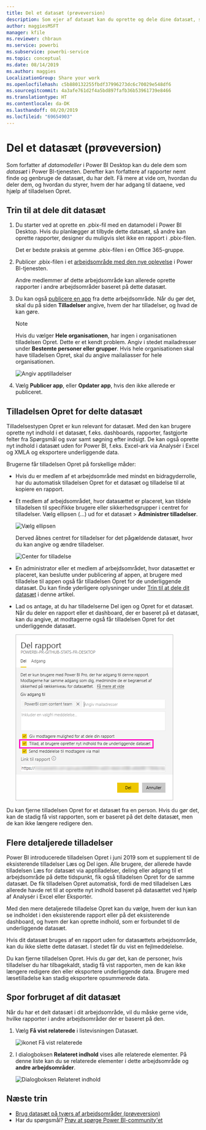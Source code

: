```yaml
---
title: Del et datasæt (prøveversion)
description: Som ejer af datasæt kan du oprette og dele dine datasæt, så andre kan bruge dem. Få mere at vide om, hvordan du bevarer styringen over, hvem der har adgang til dataene, ved hjælp af tilladelsen Opret.
author: maggiesMSFT
manager: kfile
ms.reviewer: chbraun
ms.service: powerbi
ms.subservice: powerbi-service
ms.topic: conceptual
ms.date: 08/14/2019
ms.author: maggies
LocalizationGroup: Share your work
ms.openlocfilehash: c5b880132255fbdf37996273dc6c70029e548df6
ms.sourcegitcommit: 4a3afe761d2f4a5bd897fafb36b53961739e8466
ms.translationtype: HT
ms.contentlocale: da-DK
ms.lasthandoff: 08/20/2019
ms.locfileid: "69654903"
---
```

# <a name="share-a-dataset-preview"></a>Del et datasæt (prøveversion)

Som forfatter af *datamodeller* i Power BI Desktop kan du dele dem som *datasæt* i Power BI-tjenesten. Derefter kan forfattere af rapporter nemt finde og genbruge de datasæt, du har delt. Få mere at vide om, hvordan du deler dem, og hvordan du styrer, hvem der har adgang til dataene, ved hjælp af tilladelsen Opret.

## <a name="steps-to-sharing-your-dataset"></a>Trin til at dele dit datasæt

1. Du starter ved at oprette en .pbix-fil med en datamodel i Power BI Desktop. Hvis du planlægger at tilbyde dette datasæt, så andre kan oprette rapporter, designer du muligvis slet ikke en rapport i .pbix-filen.

    Det er bedste praksis at gemme .pbix-filen i en Office 365-gruppe.

1. Publicer .pbix-filen i et [arbejdsområde med den nye oplevelse](service-create-the-new-workspaces.md) i Power BI-tjenesten.
    
    Andre medlemmer af dette arbejdsområde kan allerede oprette rapporter i andre arbejdsområder baseret på dette datasæt.

1. Du kan også [publicere en app](service-create-distribute-apps.md) fra dette arbejdsområde. Når du gør det, skal du på siden **Tilladelser** angive, hvem der har tilladelser, og hvad de kan gøre.

    > [!NOTE]
    > Hvis du vælger **Hele organisationen**, har ingen i organisationen tilladelsen Opret. Dette er et kendt problem. Angiv i stedet mailadresser under **Bestemte personer eller grupper**.  Hvis hele organisationen skal have tilladelsen Opret, skal du angive mailaliasser for hele organisationen.

    ![Angiv apptilladelser](media/service-datasets-build-permissions/power-bi-dataset-app-permissions.png)

1. Vælg **Publicer app**, eller **Opdater app**, hvis den ikke allerede er publiceret.

## <a name="build-permissions-for-shared-datasets"></a>Tilladelsen Opret for delte datasæt

Tilladelsestypen Opret er kun relevant for datasæt. Med den kan brugere oprette nyt indhold i et datasæt, f.eks. dashboards, rapporter, fastgjorte felter fra Spørgsmål og svar samt søgning efter indsigt. De kan også oprette nyt indhold i datasæt uden for Power BI, f.eks. Excel-ark via Analysér i Excel og XMLA og eksportere underliggende data.

Brugerne får tilladelsen Opret på forskellige måder:

- Hvis du er medlem af et arbejdsområde med mindst en bidragyderrolle, har du automatisk tilladelsen Opret for et datasæt og tilladelse til at kopiere en rapport.
 
- Et medlem af arbejdsområdet, hvor datasættet er placeret, kan tildele tilladelsen til specifikke brugere eller sikkerhedsgrupper i centret for tilladelser. Vælg ellipsen (...) ud for et datasæt > **Administrer tilladelser**.

    ![Vælg ellipsen](media/service-datasets-build-permissions/power-bi-dataset-manage-permissions.png)

    Derved åbnes centret for tilladelser for det pågældende datasæt, hvor du kan angive og ændre tilladelser.

    ![Center for tilladelse](media/service-datasets-build-permissions/power-bi-dataset-permissions.png)

- En administrator eller et medlem af arbejdsområdet, hvor datasættet er placeret, kan beslutte under publicering af appen, at brugere med tilladelse til appen også får tilladelsen Opret for de underliggende datasæt. Du kan finde yderligere oplysninger under [Trin til at dele dit datasæt](#steps-to-sharing-your-dataset) i denne artikel.

- Lad os antage, at du har tilladelserne Del igen og Opret for et datasæt. Når du deler en rapport eller et dashboard, der er baseret på et datasæt, kan du angive, at modtagerne også får tilladelsen Opret for det underliggende datasæt.

    ![Tilladelsen Opret](media/service-datasets-build-permissions/power-bi-share-report-allow-users.png)

Du kan fjerne tilladelsen Opret for et datasæt fra en person. Hvis du gør det, kan de stadig få vist rapporten, som er baseret på det delte datasæt, men de kan ikke længere redigere den.

## <a name="more-granular-permissions"></a>Flere detaljerede tilladelser

Power BI introducerede tilladelsen Opret i juni 2019 som et supplement til de eksisterende tilladelser Læs og Del igen. Alle brugere, der allerede havde tilladelsen Læs for datasæt via apptilladelser, deling eller adgang til et arbejdsområde på dette tidspunkt, fik også tilladelsen Opret for de samme datasæt. De fik tilladelsen Opret automatisk, fordi de med tilladelsen Læs allerede havde ret til at oprette nyt indhold baseret på datasættet ved hjælp af Analysér i Excel eller Eksportér.

Med den mere detaljerede tilladelse Opret kan du vælge, hvem der kun kan se indholdet i den eksisterende rapport eller på det eksisterende dashboard, og hvem der kan oprette indhold, som er forbundet til de underliggende datasæt.

Hvis dit datasæt bruges af en rapport uden for datasættets arbejdsområde, kan du ikke slette dette datasæt. I stedet får du vist en fejlmeddelelse.

Du kan fjerne tilladelsen Opret. Hvis du gør det, kan de personer, hvis tilladelser du har tilbagekaldt, stadig få vist rapporten, men de kan ikke længere redigere den eller eksportere underliggende data. Brugere med læsetilladelse kan stadig eksportere opsummerede data. 

## <a name="track-your-dataset-usage"></a>Spor forbruget af dit datasæt

Når du har et delt datasæt i dit arbejdsområde, vil du måske gerne vide, hvilke rapporter i andre arbejdsområder der er baseret på den.

1. Vælg **Få vist relaterede** i listevisningen Datasæt.

    ![ikonet Få vist relaterede](media/service-datasets-build-permissions/power-bi-dataset-view-related-to-dataset.png)

1. I dialogboksen **Relateret indhold** vises alle relaterede elementer. På denne liste kan du se relaterede elementer i dette arbejdsområde og **andre arbejdsområder**.
 
    ![Dialogboksen Relateret indhold](media/service-datasets-build-permissions/power-bi-dataset-related-workspaces.png)

## <a name="next-steps"></a>Næste trin

- [Brug datasæt på tværs af arbejdsområder (prøveversion)](service-datasets-across-workspaces.md)
- Har du spørgsmål? [Prøv at spørge Power BI-community'et](http://community.powerbi.com/)
